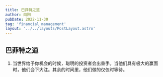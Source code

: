 ```yaml
---
title: 巴菲特之道
author: 向阳
pubDate: 2022-11-30
tag: 'financial management'
layout: '../../layouts/PostLayout.astro'
---
```


## 巴菲特之道

1. 当世界给予你机会的时候，聪明的投资者会出重手。当他们具有极大的赢面时，他们会下大注。其余的时间里，他们做的仅仅时等待。
